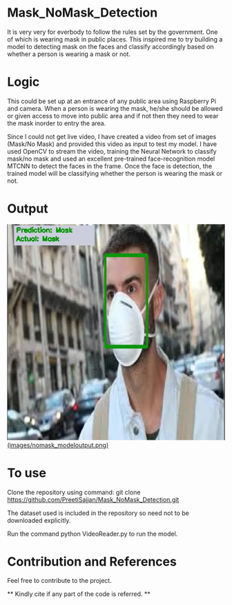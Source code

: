 # Mask_NoMask_Detection

It is very very for everbody to follow the rules set by the government. One of which is wearing mask in public places. This inspired me to try building a model to detecting mask on the faces and classify accordingly based on whether a person is wearing a mask or not. 

# Logic 

This could be set up at an entrance of any public area using Raspberry Pi and camera. When a person is wearing the mask, he/she should be allowed or given access to move into public area and if not then they need to wear the mask inorder to entry the area. 

Since I could not get live video, I have created a video from set of images (Mask/No Mask) and provided this video as input to test my model. I have used OpenCV to stream the video, training the Neural Network to classify mask/no mask and used an excellent pre-trained face-recognition model MTCNN to detect the faces in the frame. Once the face is detection, the trained model will be classifying whether the person is wearing the mask or not.

# Output

[![Download to watch full video output](images/mask_modeloutput.png)(images/nomask_modeloutput.png)](Mask_No_Mask_Detection.mp4)

# To use
Clone the repository using command: git clone https://github.com/PreetiSajjan/Mask_NoMask_Detection.git

The dataset used is included in the repository so need not to be downloaded explicitly.

Run the command python VideoReader.py to run the model.

# Contribution and References

Feel free to contribute to the project.

** Kindly cite if any part of the code is referred. **
